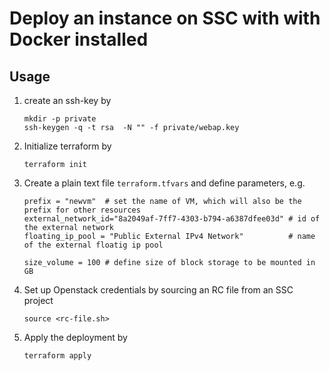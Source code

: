 # Deploy an instance on SSC with with Docker installed

## Usage

1. create an ssh-key by 

    ```
    mkdir -p private
    ssh-keygen -q -t rsa  -N "" -f private/webap.key 
    ```

2. Initialize terraform by 

    `terraform init`

3. Create a plain text file `terraform.tfvars` and define parameters, e.g. 

    ```
    prefix = "newvm"  # set the name of VM, which will also be the prefix for other resources
    external_network_id="8a2049af-7ff7-4303-b794-a6387dfee03d" # id of the external network
    floating_ip_pool = "Public External IPv4 Network"          # name of the external floatig ip pool

    size_volume = 100 # define size of block storage to be mounted in GB 

    ```

4. Set up Openstack credentials by sourcing an RC file from an SSC project

    `source <rc-file.sh>`

5. Apply the deployment by 

    `terraform apply`


